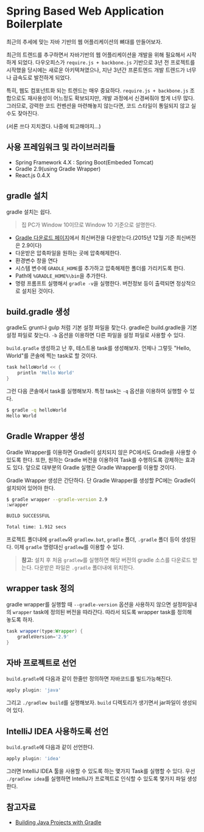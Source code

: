 # Spring Based Web Application Boilerplate

최근의 추세에 맞는 자바 기반의 웹 어플리케이션의 뼈대를 만들어보자.

최근의 트렌드를 추구하면서 자바기반의 웹 어플리케이션을 개발을 위해 필요해서 시작하게 되었다. 다우오피스가 `require.js + backbone.js` 기반으로 3년 전 프로젝트를 시작했을 당시에는 새로운 아키텍쳐였으나, 지난 3년간 프론트엔드 개발 트렌드가 너무나 급속도로 발전하게 되었다.

특히, 웹도 컴포넌트화 되는 트렌드는 매우 중요하다. `require.js + backbone.js` 조합으로도 재사용성이 어느정도 확보되지만, 개발 과정에서 신경써줘야 할게 너무 많다. 그러므로, 강력한 코드 컨벤션을 마련해놓지 않는다면, 코드 스타일이 통일되지 않고 실수도 잦아진다. 

(서론 쓰다 지치겠다. 나중에 퇴고해야지...)


## 사용 프레임워크 및 라이브러리들
- Spring Framework 4.X : Spring Boot(Embeded Tomcat)
- Gradle 2.9(using Gradle Wrapper)
- React.js 0.4.X


## gradle 설치
gradle 설치는 쉽다.

> 집 PC가 Window 10이므로 Window 10 기준으로 설명한다.

- [Gradle 다운로드 페이지](http://gradle.org/gradle-download/)에서 최신버전을 다운받는다.(2015년 12월 기준 최신버전은 2.9이다)
- 다운받은 압축파일을 원하는 곳에 압축해제한다.
- 환경변수 창을 연다
- 시스템 변수에 `GRADLE_HOME`를 추가하고 압축해제한 폴더를 가리키도록 한다.
- Path에 `%GRADLE_HOME%\bin`을 추가한다.
- 명령 프롬프트 실행해서 `gradle -v`을 실행한다. 버전정보 등이 출력되면 정상적으로 설치된 것이다.

## build.gradle 생성
gradle도 grunt나 gulp 처럼 기본 설정 파일을 찾는다. gradle은 build.gradle을 기본 설정 파일로 찾는다. `-b` 옵션을 이용하면 다른 파일을 설정 파일로 사용할 수 있다.

`build.gradle` 생성하고 난 후, 테스트용 task를 생성해보자. 언제나 그렇듯 "Hello, World"를 콘솔에 찍는 task로 할 것이다.

```groovy
task helloWorld << {
	println 'Hello World'
}
```
그런 다음 콘솔에서 task를 실행해보자. 특정 task는 `-q` 옵션을 이용하여 실행할 수 있다.

```sh
$ gradle -q helloWorld
Hello World
```

## Gradle Wrapper 생성
Gradle Wrapper를 이용하면 Gradle이 설치되지 않은 PC에서도 Gradle을 사용할 수 있도록 한다. 또한, 원하는 Gradle 버전을 이용하여 Task를 수행하도록 강제하는 효과도 있다. 앞으로 대부분의 Gradle 실행은 Gradle Wrapper를 이용할 것이다.

Gradle Wrapper 생성은 간단하다. 단 Gradle Wrapper를 생성할 PC에는 Gradle이 설치되어 있어야 한다.

```sh
$ gradle wrapper --gradle-version 2.9
:wrapper

BUILD SUCCESSFUL

Total time: 1.912 secs
```

프로젝트 폴더내에 `gradlew`와 `gradlew.bat`, `gradle` 폴더, `.gradle` 폴더 등이 생성된다. 이제 `gradle` 명령대신 `gradlew`를 이용할 수 있다.

> **참고:** 설치 후 처음 `gradlew`를 실행하면 해당 버전의 gradle 소스를 다운로드 받는다. 다운받은 파일은 `.gradle` 폴더내에 위치한다.


## wrapper task 정의
gradle wrapper를 실행할 때 `--gradle-version` 옵션을 사용하지 않으면 설정파일내의 `wrapper` task에 정의된 버전을 따라간다. 따라서 되도록 wrapper task를 정의해 놓도록 하자.

```groovy
task wrapper(type:Wrapper) {
	gradleVersion='2.9'
}
```

## 자바 프로젝트로 선언
`build.gradle`에 다음과 같이 한줄만 정의하면 자바코드를 빌드가능해진다.

```groovy
apply plugin: 'java'
```

그리고 `./gradlew build`를 실행해보자. `build` 디렉토리가 생기면서 jar파일이 생성되어 있다.

## IntelliJ IDEA 사용하도록 선언
`build.gradle`에 다음과 같이 선언한다.

```groovy
apply plugin: 'idea'
```

그러면 IntelliJ IDEA 툴을 사용할 수 있도록 하는 몇가지 Task를 실행할 수 있다. 우선 `./gradlew idea`를 실행하면 IntelliJ가 프로젝트로 인식할 수 있도록 몇가지 파일 생성한다.

## 참고자료
- [Building Java Projects with Gradle](https://spring.io/guides/gs/gradle/)